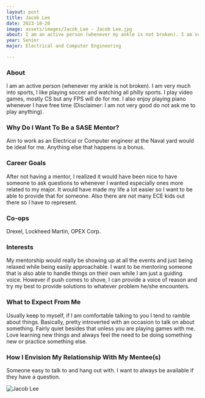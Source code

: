 ```yaml
---
layout: post
title: Jacob Lee 
date: 2023-10-20
image: assets/images/Jacob_Lee - Jacob Lee.jpg
about: I am an active person (whenever my ankle is not broken). I am very much into sports, I like playing soccer and watching all philly sports. I play video games, mostly CS but any FPS will do for me. I also enjoy playing piano whenever I have free time (Disclaimer- I am not very good do not ask me to play anything).
year: Senior
major: Electrical and Computer Engineering

---
```


### About

I am an active person (whenever my ankle is not broken). I am very much into sports, I like playing soccer and watching all philly sports. I play video games, mostly CS but any FPS will do for me. I also enjoy playing piano whenever I have free time (Disclaimer: I am not very good do not ask me to play anything).

### Why Do I Want To Be a SASE Mentor?

Aim to work as an Electrical or Computer engineer at the Naval yard would be ideal for me. Anything else that happens is a bonus. 

### Career Goals

After not having a mentor, I realized it would have been nice to have someone to ask questions to whenever I wanted especially ones more related to my major. It would have made my life a lot easier so I want to be able to provide that for someone. Also there are not many ECE kids out there so I have to represent.

### Co-ops

Drexel, Lockheed Martin, OPEX Corp.

### Interests

My mentorship would really be showing up at all the events and just being relaxed while being easily approachable. I want to be mentoring someone that is also able to handle things on their own while I am just a guiding voice. However if push comes to shove, I can provide a voice of reason and try my best to provide solutions to whatever problem he/she encounters.

### What to Expect From Me

Usually keep to myself, if I am comfortable talking to you I tend to ramble about things. Basically, pretty introverted with an occasion to talk on about something. Fairly quiet besides that unless you are playing games with me. Love learning new things and always feel the need to be doing something new or practice something else.

### How I Envision My Relationship With My Mentee(s) 

Someone easy to talk to and hang out with. I want to always be available if they have a question. 

<div class="text-center my-5">
    <img src="https://sase-drexel.github.io/mentorship-2023/assets/images/Jacob_Lee - Jacob Lee.jpg" alt="Jacob Lee" class="rounded post-img" />
</div>

